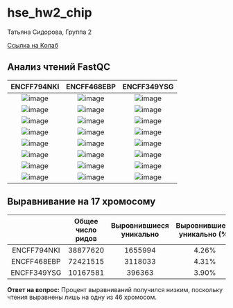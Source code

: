 # hse_hw2_chip

Татьяна Сидорова, Группа 2

[Ссылка на Колаб](https://colab.research.google.com/drive/1MBTUE6YXxupz3zQhIMVyv0CaPuNuHxe9#scrollTo=P4qjr_hYhqeb)

## Анализ чтений FastQC

| ENCFF794NKI | ENCFF468EBP | ENCFF349YSG |
|:------------------------------------:|:------------------------------------:|:------------------------------------:|
|![image](https://user-images.githubusercontent.com/114301236/222522777-d17634bd-a025-4242-85fb-9f13613b908e.png)|![image](https://user-images.githubusercontent.com/114301236/222523100-a48c7444-0af2-4380-a925-6550af2b57e7.png) |![image](https://user-images.githubusercontent.com/114301236/222523149-776c6db2-f714-4fb9-9c3a-fd2bffc3dd3e.png)|
|![image](https://user-images.githubusercontent.com/114301236/222523499-25d2a247-aa98-41ee-81c5-b94181709fd2.png)|![image](https://user-images.githubusercontent.com/114301236/222523563-5c6352fc-a0a9-4d6b-9b85-1d4d2febf6f2.png)|![image](https://user-images.githubusercontent.com/114301236/222523659-74b23030-d9c3-4610-becb-c029371e3559.png)|
|![image](https://user-images.githubusercontent.com/114301236/222523876-6b349a9b-d036-4cb6-b7dc-49485b8ddc11.png)|![image](https://user-images.githubusercontent.com/114301236/222523939-3c069fa5-262c-46f3-83b5-becb15ba744e.png)|![image](https://user-images.githubusercontent.com/114301236/222524002-b69b7275-b030-4d67-8813-722eab2ab6a6.png)|
|![image](https://user-images.githubusercontent.com/114301236/222524163-89a81eaf-3661-4e9e-86f2-96f906a57be5.png)|![image](https://user-images.githubusercontent.com/114301236/222524236-08303dfb-73ad-4c74-8cd8-61e50e893658.png)|![image](https://user-images.githubusercontent.com/114301236/222524287-422a00b0-2854-437e-a5c1-be0277950231.png)|
|![image](https://user-images.githubusercontent.com/114301236/222524611-3636de0a-a4a1-43b3-8d15-eaa7028c1c1b.png)|![image](https://user-images.githubusercontent.com/114301236/222524658-788fb5c1-7ecd-4d88-841f-4346ec618d2b.png)|![image](https://user-images.githubusercontent.com/114301236/222524720-3c307340-1ca6-4a6b-ab45-2eb1dc55fcda.png)|
|![image](https://user-images.githubusercontent.com/114301236/222524868-1d459172-8268-4f02-afaa-9e0f4c428908.png)|![image](https://user-images.githubusercontent.com/114301236/222524958-9ecdca4b-5301-4e5f-80fd-bc12fa64879b.png)|![image](https://user-images.githubusercontent.com/114301236/222525040-c7a12c22-9fe3-4fc6-a74d-5668eccf1830.png)|
|![image](https://user-images.githubusercontent.com/114301236/222525179-24a901d2-63fe-4aff-a4a1-bb79875ad6ea.png)|![image](https://user-images.githubusercontent.com/114301236/222525220-f2916ee8-404f-43ef-bb69-17bdd124a370.png)|![image](https://user-images.githubusercontent.com/114301236/222525313-a3963df1-6f4b-4917-9aa1-95b45cf74173.png)|
|![image](https://user-images.githubusercontent.com/114301236/222525368-034e9e6f-bb27-4843-b38e-0e16a7d0aedc.png)|![image](https://user-images.githubusercontent.com/114301236/222525437-ef77a439-a4ee-4804-86b3-44abb30f6e0d.png)|![image](https://user-images.githubusercontent.com/114301236/222525507-5697c629-96f8-42c7-9226-63cf65d1cc54.png)|

## Выравнивание на 17 хромосому
| | Общее число ридов | Выровнившиеся уникально |Выровнившиеся уникально (%) |Выровнившиеся неуникально |Выровнившиеся неуникально (%)| Не выровнившиеся |Не выровнившиеся (%)|
|:-----------:|:-----------:|:-----------:|:-----------:|:-----------:|:-----------:|:-----------:|:-----------:|
|ENCFF794NKI|38877620|1655994|4.26%|3301153|8.49%|33920473|87.25%|
|ENCFF468EBP|72421515|3118033|4.31%|6976663|9.63%|62326819|86.06%|
|ENCFF349YSG|10167581|396363|3.90%|915992|9.01%|8855226|87.09%|

**Ответ на вопрос:** Процент выравниваний получился низким, поскольку чтения выравнены лишь на одну из 46 хромосом. 

